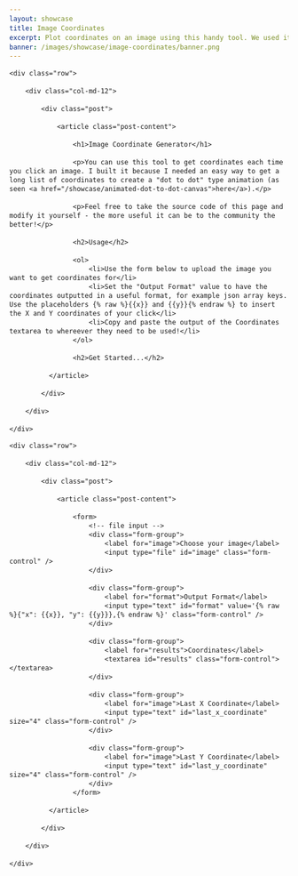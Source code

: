 ```yaml
---
layout: showcase
title: Image Coordinates
excerpt: Plot coordinates on an image using this handy tool. We used it for creating our canvas animation, definitely not for creating copious amounts of dot to dot exercises to do on a lazy Sunday...
banner: /images/showcase/image-coordinates/banner.png
---
```


<style type="text/css">

	#image_container {
		width: 645px;
		height: 400px;
		position: relative;
		margin: 50px auto 0px auto;
		border: solid #e3e3e3 5px;
	}

	.cross {
		position: absolute;
		z-index: 2;
	}

	.hidden {
		display: none;
	}

	#results {
		height: 300px;
	}
</style>

<script type="text/javascript" src="https://code.jquery.com/jquery-2.2.1.min.js"></script>

<script type="text/javascript">

// image onclick event handler
function on_click(event){
	// get mouse click position
	click_position_x = event.offsetX;
	click_position_y = event.offsetY;

	if(isNaN(click_position_x) || isNaN(click_position_y))
		debugger;

	// place cross
	var cross = $('.cross').first().clone();
	cross.css('left', click_position_x - 10);
	cross.css('top', click_position_y - 8);
	cross.removeClass('hidden');
	$('.cross').first().after(cross);

	// record last values
	$('#last_x_coordinate').val(click_position_x);
	$('#last_y_coordinate').val(click_position_y);

	// append to list of all values
	var new_line = '\n';
	if($('textarea').val().length == 0)
		new_line = '';

	var new_textarea_value = $('textarea').val() + new_line + 
								$('#format').val()
									.replace('{% raw %}{{x}}{% endraw %}', click_position_x)
									.replace('{% raw %}{{y}}{% endraw %}', click_position_y);
	$('textarea').val(new_textarea_value);
}

// set image container dimensions
function setImageDimensions(width, height){
	$('#image_container').css('width', width)
						 .css('height', height);
}

// bind file input to load image into <img> element
$(document).ready(function(){

	// bind file input
	$('#image').on('change', function (e) {
	    // check FileReader support
	    if(!FileReader)
	    	alert('Sorry, this feature requires a modern browser that supports the File API. Try again using Google Chrome...');

	    // get files
	    var event_target = e.target || window.event.srcElement,
        files = event_target.files;

        // check file has been chosen
	    if (files && files.length) {
	        var fr = new FileReader();

		    // set image_container dimensions
		    var img = new Image;
		    img.onload = function() {
		        setImageDimensions(img.width, img.height);
		    };

		    // set image_container background image and show it
	        fr.onload = function () {
		    	img.src = fr.result;
	        	$('#image_container').removeClass('hidden');
	            $('#image_container').css('background-image', 'url(' + fr.result + ')');
	        }
	        fr.readAsDataURL(files[0]);
	    }
	    else { // no file chosen to reset image_container
        	$('#image_container').addClass('hidden');
            $('#image_container').css('background-image', '');
	    }
	});
});
</script>


<div class="container narrow page">

	<div class="row">

		<div class="col-md-12">

			<div class="post">

			  	<article class="post-content">

					<h1>Image Coordinate Generator</h1>

					<p>You can use this tool to get coordinates each time you click an image. I built it because I needed an easy way to get a long list of coordinates to create a "dot to dot" type animation (as seen <a href="/showcase/animated-dot-to-dot-canvas">here</a>).</p>

					<p>Feel free to take the source code of this page and modify it yourself - the more useful it can be to the community the better!</p>

					<h2>Usage</h2>

					<ol>
						<li>Use the form below to upload the image you want to get coordinates for</li>
						<li>Set the "Output Format" value to have the coordinates outputted in a useful format, for example json array keys. Use the placeholders {% raw %}{{x}} and {{y}}{% endraw %} to insert the X and Y coordinates of your click</li>
						<li>Copy and paste the output of the Coordinates textarea to whereever they need to be used!</li>
					</ol>

					<h2>Get Started...</h2>

			  </article>

			</div>

		</div>

	</div>

</div>

<div id="image_container" onclick="on_click(event)" class="hidden">
	<img src="/images/showcase/image-coordinates/crosshairs.png" class="cross hidden">
</div>

<div class="container narrow page">

	<div class="row">

		<div class="col-md-12">

			<div class="post">

			  	<article class="post-content">

					<form>
						<!-- file input -->
						<div class="form-group">
							<label for="image">Choose your image</label>
							<input type="file" id="image" class="form-control" />
						</div>

						<div class="form-group">
							<label for="format">Output Format</label>
							<input type="text" id="format" value='{% raw %}{"x": {{x}}, "y": {{y}}},{% endraw %}' class="form-control" />
						</div>

						<div class="form-group">
							<label for="results">Coordinates</label>
							<textarea id="results" class="form-control"></textarea>
						</div>

						<div class="form-group">
							<label for="image">Last X Coordinate</label>
							<input type="text" id="last_x_coordinate" size="4" class="form-control" />
						</div>

						<div class="form-group">
							<label for="image">Last Y Coordinate</label>
							<input type="text" id="last_y_coordinate" size="4" class="form-control" />
						</div>
					</form>

			  </article>

			</div>

		</div>

	</div>

</div>
